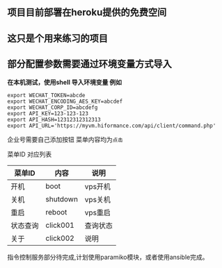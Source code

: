 ## 项目目前部署在heroku提供的免费空间

## 这只是个用来练习的项目

## 部分配置参数需要通过环境变量方式导入

**在本机测试，使用shell 导入环境变量 例如** 

```
export WECHAT_TOKEN=abcde
export WECHAT_ENCODING_AES_KEY=abcdef
export WECHAT_CORP_ID=abcdefg
export API_KEY=123-123-123
export API_HASH=12312312312313
export API_URL='https://myvm.hiformance.com/api/client/command.php'
```

企业号需要自己添加按钮 菜单内容均为`点击`

菜单ID 对应列表

| 菜单ID | 内容 | 说明 |
| ----- | ----- | ----- |
| 开机 | boot | vps开机 |
| 关机 | shutdown | vps关机 |
| 重启 | reboot | vps重启 |
| 状态查询 | click001 | 查询状态 |
| 关于| click002 | 说明 |


指令控制服务部分待完成,计划使用paramiko模块，或者使用ansible完成。
